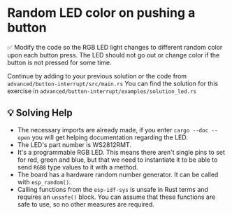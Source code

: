 # Random LED color on pushing a button

✅ Modify the code so the RGB LED light changes to different random color upon each button press. The LED should not go out or change color if the button is not pressed for some time.

Continue by adding to your previous solution or the code from `advanced/button-interrupt/src/main.rs`
You can find the solution for this exercise in `advanced/button-interrupt/examples/solution_led.rs`

## 💡 Solving Help

* The necessary imports are already made, if you enter `cargo --doc --open` you will get helping documentation regarding the LED.
* The LED's part number is WS2812RMT.
* It's a programmable RGB LED. This means there aren't single pins to set for red, green and blue, but that we need to instantiate it to be able to send `RGB8` type values to it with a method.
* The board has a hardware random number generator. It can be called with `esp_random()`.
* Calling functions from the `esp-idf-sys` is unsafe in Rust terms and requires an `unsafe()` block. You can assume that these functions are safe to use, so no other measures are required.

